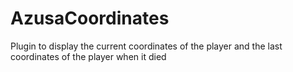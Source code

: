 # AzusaCoordinates
Plugin to display the current coordinates of the player and the last coordinates of the player when it died

